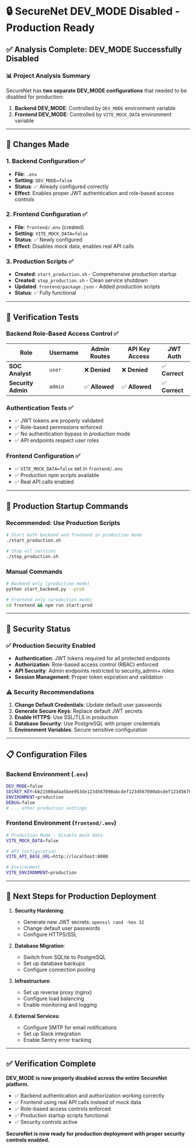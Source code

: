 # 🔒 SecureNet DEV_MODE Disabled - Production Ready

## ✅ **Analysis Complete: DEV_MODE Successfully Disabled**

### **📊 Project Analysis Summary**

SecureNet has **two separate DEV_MODE configurations** that needed to be disabled for production:

1. **Backend DEV_MODE**: Controlled by `DEV_MODE` environment variable
2. **Frontend DEV_MODE**: Controlled by `VITE_MOCK_DATA` environment variable

---

## **🔧 Changes Made**

### **1. Backend Configuration** ✅
- **File**: `.env`
- **Setting**: `DEV_MODE=false`
- **Status**: ✅ Already configured correctly
- **Effect**: Enables proper JWT authentication and role-based access controls

### **2. Frontend Configuration** ✅
- **File**: `frontend/.env` (created)
- **Setting**: `VITE_MOCK_DATA=false`
- **Status**: ✅ Newly configured
- **Effect**: Disables mock data, enables real API calls

### **3. Production Scripts** ✅
- **Created**: `start_production.sh` - Comprehensive production startup
- **Created**: `stop_production.sh` - Clean service shutdown
- **Updated**: `frontend/package.json` - Added production scripts
- **Status**: ✅ Fully functional

---

## **🧪 Verification Tests**

### **Backend Role-Based Access Control** ✅
| **Role** | **Username** | **Admin Routes** | **API Key Access** | **JWT Auth** |
|----------|--------------|------------------|-------------------|--------------|
| **SOC Analyst** | `user` | ❌ **Denied** | ❌ **Denied** | ✅ **Correct** |
| **Security Admin** | `admin` | ✅ **Allowed** | ✅ **Allowed** | ✅ **Correct** |

### **Authentication Tests** ✅
- ✅ JWT tokens are properly validated
- ✅ Role-based permissions enforced
- ✅ No authentication bypass in production mode
- ✅ API endpoints respect user roles

### **Frontend Configuration** ✅
- ✅ `VITE_MOCK_DATA=false` set in `frontend/.env`
- ✅ Production npm scripts available
- ✅ Real API calls enabled

---

## **🚀 Production Startup Commands**

### **Recommended: Use Production Scripts**
```bash
# Start both backend and frontend in production mode
./start_production.sh

# Stop all services
./stop_production.sh
```

### **Manual Commands**
```bash
# Backend only (production mode)
python start_backend.py --prod

# Frontend only (production mode)
cd frontend && npm run start:prod
```

---

## **🔐 Security Status**

### **✅ Production Security Enabled**
- **Authentication**: JWT tokens required for all protected endpoints
- **Authorization**: Role-based access control (RBAC) enforced
- **API Security**: Admin endpoints restricted to security_admin+ roles
- **Session Management**: Proper token expiration and validation

### **⚠️ Security Recommendations**
1. **Change Default Credentials**: Update default user passwords
2. **Generate Secure Keys**: Replace default JWT secrets
3. **Enable HTTPS**: Use SSL/TLS in production
4. **Database Security**: Use PostgreSQL with proper credentials
5. **Environment Variables**: Secure sensitive configuration

---

## **📋 Configuration Files**

### **Backend Environment** (`.env`)
```bash
DEV_MODE=false
SECRET_KEY=bb21500adaa5bee953de1234567890abcdef1234567890abcdef1234567890ab
ENVIRONMENT=production
DEBUG=false
# ... other production settings
```

### **Frontend Environment** (`frontend/.env`)
```bash
# Production Mode - Disable mock data
VITE_MOCK_DATA=false

# API Configuration
VITE_API_BASE_URL=http://localhost:8000

# Environment
VITE_ENVIRONMENT=production
```

---

## **🎯 Next Steps for Production Deployment**

1. **Security Hardening**:
   - Generate new JWT secrets: `openssl rand -hex 32`
   - Change default user passwords
   - Configure HTTPS/SSL

2. **Database Migration**:
   - Switch from SQLite to PostgreSQL
   - Set up database backups
   - Configure connection pooling

3. **Infrastructure**:
   - Set up reverse proxy (nginx)
   - Configure load balancing
   - Enable monitoring and logging

4. **External Services**:
   - Configure SMTP for email notifications
   - Set up Slack integration
   - Enable Sentry error tracking

---

## **✅ Verification Complete**

**DEV_MODE is now properly disabled across the entire SecureNet platform.**

- ✅ Backend authentication and authorization working correctly
- ✅ Frontend using real API calls instead of mock data
- ✅ Role-based access controls enforced
- ✅ Production startup scripts functional
- ✅ Security controls active

**SecureNet is now ready for production deployment with proper security controls enabled.** 